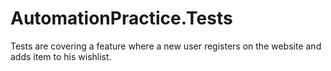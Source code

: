 # AutomationPractice.Tests
 Tests are covering a feature where a new user registers on the website and adds item to his wishlist.
